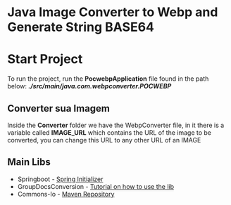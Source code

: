 # Java Image Converter to Webp and Generate String BASE64

# Start Project

To run the project, run the **PocwebpApplication** file found in the path below:
***./src/main/java.com.webpconverter.POCWEBP***

## Converter sua Imagem

Inside the **Converter** folder we have the WebpConverter file, in it there is a variable called **IMAGE_URL** which contains the URL of the image to be converted, you can change this URL to any other URL of an IMAGE

## Main Libs
- Springboot - [Spring Initializer](https://start.spring.io/)
- GroupDocsConversion - [Tutorial on how to use the lib](https://blog.groupdocs.com/2021/01/18/convert-webp-to-jpg-png-and-pdf-in-java/)
- Commons-Io - [Maven Repository](https://mvnrepository.com/artifact/commons-io/commons-io)
